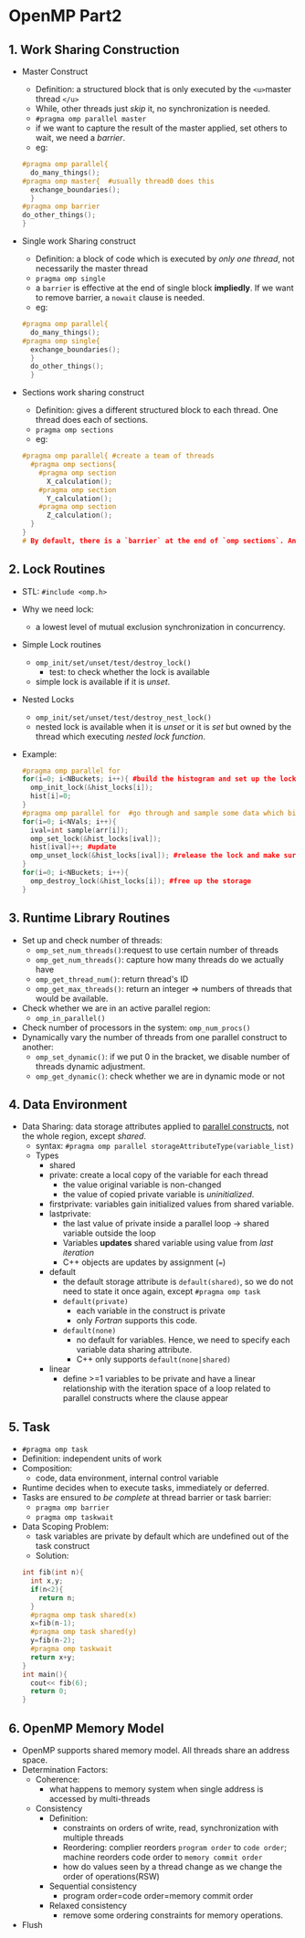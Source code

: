 # OpenMP Part2


## 1. Work Sharing Construction

- Master Construct

  - Definition: a structured block that is only executed by the `<u>`master thread `</u>`
  - While, other threads just *skip* it, no synchronization is needed.
  - `#pragma omp parallel master`
  - if we want to capture the result of the master applied, set others to wait, we need a *barrier*.
  - eg:

  ```cpp
  #pragma omp parallel{
    do_many_things(); 
  #pragma omp master{  #usually thread0 does this
    exchange_boundaries(); 
    } 
  #pragma omp barrier
  do_other_things(); 
  }
  ```
- Single work Sharing construct

  - Definition: a block of code which is executed by *only one thread*, not necessarily the master thread
  - `pragma omp single`
  - a `barrier` is effective at the end of single block **impliedly**. If we want to remove barrier, a `nowait` clause is needed.
  - eg:

  ```cpp
  #pragma omp parallel{
    do_many_things(); 
  #pragma omp single{ 
    exchange_boundaries(); 
    } 
    do_other_things();
    }
  ```
- Sections work sharing construct

  - Definition: gives a different structured block to each thread. One thread does each of sections.
  - `pragma omp sections`
  - eg:

  ```cpp
  #pragma omp parallel{ #create a team of threads
    #pragma omp sections{ 
      #pragma omp section
        X_calculation();
      #pragma omp section
        Y_calculation();
      #pragma omp section
        Z_calculation();
    }
  } 
  # By default, there is a `barrier` at the end of `omp sections`. And use `nowait` clause to turn off the barrier.
  ```

## 2. Lock Routines

- STL: `#include <omp.h>`
- Why we need lock:
  - a lowest level of mutual exclusion synchronization in concurrency.
- Simple Lock routines
  - `omp_init/set/unset/test/destroy_lock()`
    - test: to check whether the lock is available
  - simple lock is available if it is *unset*.
- Nested Locks
  - `omp_init/set/unset/test/destroy_nest_lock()`
  - nested lock is available when it is *unset* or it is *set* but owned by the thread which executing *nested lock function*.
- Example:
  
  ```cpp
  #pragma omp parallel for
  for(i=0; i<NBuckets; i++){ #build the histogram and set up the lock to each bin.
    omp_init_lock(&hist_locks[i]);
    hist[i]=0;
  }
  #pragma omp parallel for  #go through and sample some data which bin we want to reach and update the bin of histogram
  for(i=0; i<NVals; i++){  
    ival=int sample(arr[i]);
    omp_set_lock(&hist_locks[ival]);
    hist[ival]++; #update
    omp_unset_lock(&hist_locks[ival]); #release the lock and make sure mutual exclusion
  }
  for(i=0; i<NBuckets; i++){
    omp_destroy_lock(&hist_locks[i]); #free up the storage
  }
  ```

## 3. Runtime Library Routines

- Set up and check number of threads:
  - `omp_set_num_threads()`:request to use certain number of threads
  - `omp_get_num_threads()`: capture how many threads do we actually have
  - `omp_get_thread_num()`: return thread's ID
  - `omp_get_max_threads()`: return an integer => numbers of threads that would be available.
- Check whether we are in an active parallel region:
  - `omp_in_parallel()`
- Check number of processors in the system: `omp_num_procs()`
- Dynamically vary the number of threads from one parallel construct to another:
  - `omp_set_dynamic()`: if we put 0 in the bracket, we disable number of threads dynamic adjustment. 
  - `omp_get_dynamic()`: check whether we are in dynamic mode or not

## 4. Data Environment

- Data Sharing: data storage attributes applied to <u>parallel constructs</u>, not the whole region, except *shared*.
  - syntax: `#pragma omp parallel storageAttributeType(variable_list)`
  - Types
    - shared
    - private: create a local copy of the variable for each thread
      - the value original variable is non-changed
      - the value of copied private variable is *uninitialized*.
    - firstprivate: variables gain initialized values from shared variable.
    - lastprivate: 
      - the last value of private inside a parallel loop -> shared variable outside the loop
      - Variables **updates** shared variable using value from *last iteration*
      - C++ objects are updates by assignment (`=`)
    - default
      - the default storage attribute is `default(shared)`, so we do not need to state it once again, except `#pragma omp task`
      - `default(private)`
        - each variable in the construct is private
        - only *Fortran* supports this code.
      - `default(none)`
        - no default for variables. Hence, we need to specify each variable data sharing attribute.
        - C++ only supports `default(none|shared)`
    - linear
      - define >=1 variables to be private and have a linear relationship with the iteration space of a loop related to parallel constructs where the clause appear


## 5. Task

- `#pragma omp task`
- Definition: independent units of work
- Composition:
  - code, data environment, internal control variable
- Runtime decides when to execute tasks, immediately or deferred.
- Tasks are ensured to *be complete* at thread barrier or task barrier:
  - `pragma omp barrier`
  - `pragma omp taskwait`
- Data Scoping Problem:
  - task variables are private by default which are undefined out of the task construct
  - Solution:
  ```cpp
  int fib(int n){
    int x,y;
    if(n<2){
      return n;
    }
    #pragma omp task shared(x)
    x=fib(n-1);
    #pragma omp task shared(y)
    y=fib(n-2);
    #pragma omp taskwait
    return x+y;
  }
  int main(){     
    cout<< fib(6);
    return 0;
  }
  ```

## 6. OpenMP Memory Model

- OpenMP supports shared memory model. All threads share an address space.
- Determination Factors:
  - Coherence:
    - what happens to memory system when single address is accessed by multi-threads
  - Consistency
    - Definition: 
      - constraints on orders of write, read, synchronization with multiple threads
      - Reordering: complier reorders `program order` to `code order`; machine reorders code order to `memory commit order`
      - how do values seen by a thread change as we change the order of operations(RSW)
    - Sequential consistency
      - program order=code order=memory commit order
    - Relaxed consistency
      - remove some ordering constraints for memory operations.
- Flush


